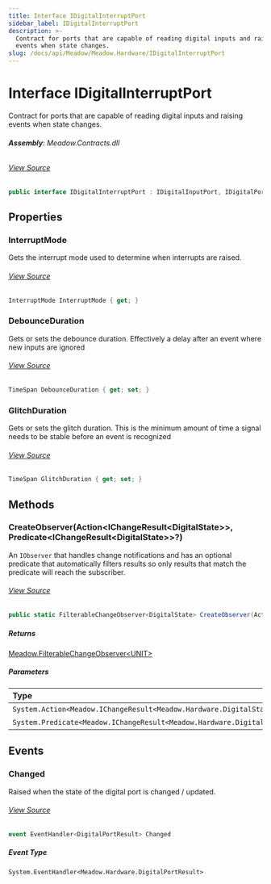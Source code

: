 ```yaml
---
title: Interface IDigitalInterruptPort
sidebar_label: IDigitalInterruptPort
description: >-
  Contract for ports that are capable of reading digital inputs and raising
  events when state changes.
slug: /docs/api/Meadow/Meadow.Hardware/IDigitalInterruptPort
---
```

# Interface IDigitalInterruptPort
Contract for ports that are capable of reading digital inputs and raising
events when state changes.

###### **Assembly**: Meadow.Contracts.dll
###### [View Source](https://github.com/WildernessLabs/Meadow.Contracts.git/blob/develop/Source/Meadow.Contracts/Hardware/Contracts/PortsAndBuses/IDigitalInterruptPort.cs#L9)
```csharp title="Declaration"
public interface IDigitalInterruptPort : IDigitalInputPort, IDigitalPort, IPort<IDigitalChannelInfo>, IDisposable, IObservable<IChangeResult<DigitalState>>
```
## Properties
### InterruptMode
Gets the interrupt mode used to determine when interrupts are raised.
###### [View Source](https://github.com/WildernessLabs/Meadow.Contracts.git/blob/develop/Source/Meadow.Contracts/Hardware/Contracts/PortsAndBuses/IDigitalInterruptPort.cs#L20)
```csharp title="Declaration"
InterruptMode InterruptMode { get; }
```
### DebounceDuration
Gets or sets the debounce duration.
Effectively a delay after an event where new inputs are ignored
###### [View Source](https://github.com/WildernessLabs/Meadow.Contracts.git/blob/develop/Source/Meadow.Contracts/Hardware/Contracts/PortsAndBuses/IDigitalInterruptPort.cs#L26)
```csharp title="Declaration"
TimeSpan DebounceDuration { get; set; }
```
### GlitchDuration
Gets or sets the glitch duration. 
This is the minimum amount of time a signal needs to be stable before an event is recognized
###### [View Source](https://github.com/WildernessLabs/Meadow.Contracts.git/blob/develop/Source/Meadow.Contracts/Hardware/Contracts/PortsAndBuses/IDigitalInterruptPort.cs#L32)
```csharp title="Declaration"
TimeSpan GlitchDuration { get; set; }
```
## Methods
### CreateObserver(Action&lt;IChangeResult&lt;DigitalState&gt;&gt;, Predicate&lt;IChangeResult&lt;DigitalState&gt;&gt;?)
An `IObserver` that handles change notifications and has an optional
predicate that automatically filters results so only results that match
the predicate will reach the subscriber.
###### [View Source](https://github.com/WildernessLabs/Meadow.Contracts.git/blob/develop/Source/Meadow.Contracts/Hardware/Contracts/PortsAndBuses/IDigitalInterruptPort.cs#L35)
```csharp title="Declaration"
public static FilterableChangeObserver<DigitalState> CreateObserver(Action<IChangeResult<DigitalState>> handler, Predicate<IChangeResult<DigitalState>>? filter = null)
```

##### Returns

[Meadow.FilterableChangeObserver&lt;UNIT&gt;](../Meadow/FilterableChangeObserver`UNIT`)

##### Parameters

| Type | Name |
|:--- |:--- |
| `System.Action<Meadow.IChangeResult<Meadow.Hardware.DigitalState>>` | *handler* |
| `System.Predicate<Meadow.IChangeResult<Meadow.Hardware.DigitalState>>` | *filter* |

## Events
### Changed
Raised when the state of the digital port is changed / updated.
###### [View Source](https://github.com/WildernessLabs/Meadow.Contracts.git/blob/develop/Source/Meadow.Contracts/Hardware/Contracts/PortsAndBuses/IDigitalInterruptPort.cs#L15)
```csharp title="Declaration"
event EventHandler<DigitalPortResult> Changed
```
##### Event Type
`System.EventHandler<Meadow.Hardware.DigitalPortResult>`
